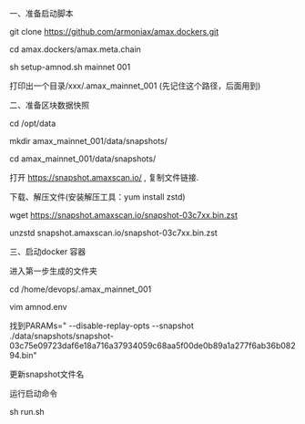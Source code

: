 
一、准备启动脚本 

  git clone https://github.com/armoniax/amax.dockers.git
  
  cd amax.dockers/amax.meta.chain
  
  sh setup-amnod.sh mainnet 001

打印出一个目录/xxx/.amax_mainnet_001 (先记住这个路径，后面用到)


二、准备区块数据快照

cd /opt/data

mkdir amax_mainnet_001/data/snapshots/

cd amax_mainnet_001/data/snapshots/


打开 https://snapshot.amaxscan.io/ , 复制文件链接.


下载、解压文件(安装解压工具：yum install zstd)

wget https://snapshot.amaxscan.io/snapshot-03c7xx.bin.zst

unzstd snapshot.amaxscan.io/snapshot-03c7xx.bin.zst



三、启动docker 容器

进入第一步生成的文件夹

cd /home/devops/.amax_mainnet_001

vim amnod.env

找到PARAMs=" --disable-replay-opts  --snapshot ./data/snapshots/snapshot-03c75e09723daf6e18a716a37934059c68aa5f00de0b89a1a277f6ab36b08294.bin"

更新snapshot文件名

运行启动命令

sh run.sh


